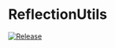 # ReflectionUtils

[![Release](https://jitpack.io/v/Andre1299/ReflectionUtils.svg)](https://jitpack.io/#Andre1299/ReflectionUtils)
